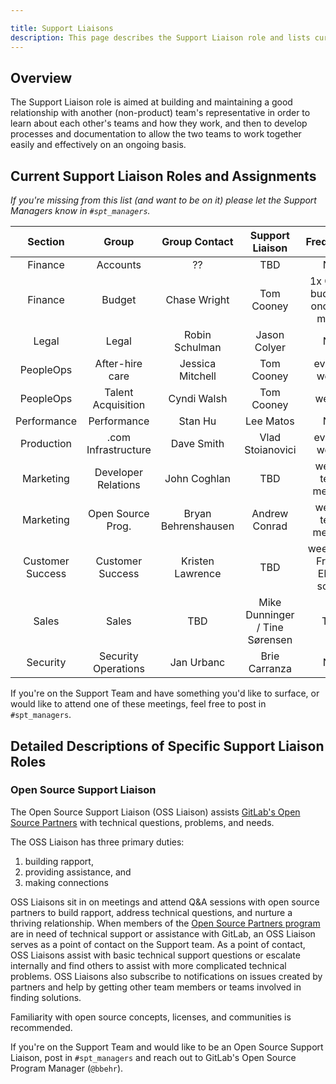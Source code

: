 ```yaml
---

title: Support Liaisons
description: This page describes the Support Liaison role and lists current liaisons
---
```




## Overview

The Support Liaison role is aimed at building and maintaining a good
relationship with another (non-product) team's representative in order to learn
about each other's teams and how they work, and then to develop processes and
documentation to allow the two teams to work together easily and effectively on
an ongoing basis.

## Current Support Liaison Roles and Assignments
<!-- I'm suggesting that for liaisons we do not specify a liaison and a manager, just a liaison. So
     I've removed the managers from the table. Most of the roles had only a manager listed, and for
     those I've made the manager the liaison. Verify with the managers about the removal. The list is:
     UX/UX : Lyle
     UX/Docs : Tom A
     Production : Lyle
     Security : Lyle
     Sales/Community : Tom A
     -->

*If you're missing from this list (and want to be on it) please let the Support
Managers know in `#spt_managers`.*

| Section          | Group               | Group Contact       | Support Liaison            | Frequency                         |
|:----------------:|:-------------------:|:-------------------:|:--------------------------:|:---------------------------------:|
| Finance          | Accounts            | ??                  | TBD                        | N/A |
| Finance          | Budget              | Chase Wright        | Tom Cooney                 | 1x Qtr on budget + once per month |
| Legal            | Legal               | Robin Schulman      | Jason Colyer | N/A |
| PeopleOps        | After-hire care     | Jessica Mitchell    | Tom Cooney                 | every 2 weeks |
| PeopleOps        | Talent Acquisition  | Cyndi Walsh         | Tom Cooney                 | weekly |
| Performance      | Performance         | Stan Hu             | Lee Matos                  | N/A |
| Production       | .com Infrastructure | Dave Smith          | Vlad Stoianovici           | every 2 weeks |
| Marketing        | Developer Relations | John Coghlan        | TBD                 | weekly team meeting |
| Marketing        | Open Source Prog.   | Bryan Behrenshausen | Andrew Conrad | weekly team meeting |
| Customer Success | Customer Success    | Kristen Lawrence    | TBD                        | weekly on Fri join EMEA scrum |
| Sales            | Sales               | TBD                 | Mike Dunninger / Tine Sørensen            | TBD |
| Security         | Security Operations | Jan Urbanc          | Brie Carranza              | N/A |

If you're on the Support Team and have something you'd like to surface, or would like to attend one of these meetings, feel free to post in `#spt_managers`.

## Detailed Descriptions of Specific Support Liaison Roles

### Open Source Support Liaison

The Open Source Support Liaison (OSS Liaison) assists [GitLab's Open Source
Partners](https://about.gitlab.com/solutions/open-source/partners/) with technical questions, problems, and needs.

The OSS Liaison has three primary duties:

1. building rapport,
1. providing assistance, and
1. making connections

OSS Liaisons sit in on meetings and attend Q&A sessions with open source
partners to build rapport, address technical questions, and nurture a thriving
relationship. When members of the [Open Source Partners program](https://about.gitlab.com/solutions/open-source/partners/) are in need of technical support or
assistance with GitLab, an OSS Liaison serves as a point of contact on the
Support team. As a point of contact, OSS Liaisons assist with basic technical
support questions or escalate internally and find others to assist with more
complicated technical problems. OSS Liaisons also subscribe to notifications
on issues created by partners and help by getting other team members or teams
involved in finding solutions.

Familiarity with open source concepts, licenses, and communities is recommended.

If you're on the Support Team and would like to be an Open Source Support
Liaison, post in `#spt_managers` and reach out to GitLab's Open Source Program
Manager (`@bbehr`).
